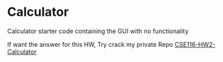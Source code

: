 # Calculator
Calculator starter code containing the GUI with no functionality

If want the answer for this HW, Try crack my private Repo [CSE116-HW2-Calculator](https://github.com/Mother-FKR/CSE116-HW2-Calculator)
